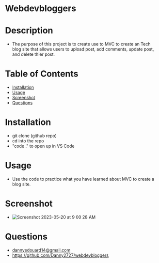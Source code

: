# Webdevbloggers

# Description
 - The purpose of this project is to create use to MVC to create an Tech blog site that allows users to upload post, add comments, update post, and delete thier post.

# Table of Contents 
- [Installation](#installation)
- [Usage](#usage)
- [Screenshot](#screenshot)
- [Questions](#questions)



# Installation
 - git clone (github repo)
 - cd into the repo
 - "code ." to open up in VS Code
 

# Usage
 - Use the code to practice what you have learned about MVC to create a blog site.
 

 # Screenshot
 - ![Screenshot 2023-05-20 at 9 00 28 AM](https://github.com/Danny2727/prework-study-guide/assets/113525669/6459c74d-b7e0-4c13-bad9-4a7656bc9550)


# Questions
- dannyedouard14@gmail.com
- https://github.com/Danny2727/webdevbloggers

